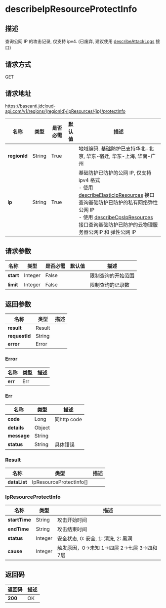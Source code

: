 # describeIpResourceProtectInfo


## 描述
查询公网 IP 的攻击记录, 仅支持 ipv4. (已废弃, 建议使用 <a href="http://docs.jdcloud.com/anti-ddos-basic/api/describeattacklogs">describeAttackLogs</a> 接口)


## 请求方式
GET

## 请求地址
https://baseanti.jdcloud-api.com/v1/regions/{regionId}/ipResources/{ip}/protectInfo

|名称|类型|是否必需|默认值|描述|
|---|---|---|---|---|
|**regionId**|String|True| |地域编码. 基础防护已支持华北-北京, 华东-宿迁, 华东-上海, 华南-广州|
|**ip**|String|True| |基础防护已防护的公网 IP, 仅支持 ipv4 格式<br>- 使用 <a href="http://docs.jdcloud.com/anti-ddos-basic/api/describeelasticipresources">describeElasticIpResources</a> 接口查询基础防护已防护的私有网络弹性公网 IP<br>- 使用 <a href="http://docs.jdcloud.com/anti-ddos-basic/api/describecpsipresources">describeCpsIpResources</a> 接口查询基础防护已防护的云物理服务器公网IP 和 弹性公网 IP|

## 请求参数
|名称|类型|是否必需|默认值|描述|
|---|---|---|---|---|
|**start**|Integer|False| |限制查询的开始范围|
|**limit**|Integer|False| |限制查询的记录数|


## 返回参数
|名称|类型|描述|
|---|---|---|
|**result**|Result| |
|**requestId**|String| |
|**error**|Error| |

### Error
|名称|类型|描述|
|---|---|---|
|**err**|Err| |
### Err
|名称|类型|描述|
|---|---|---|
|**code**|Long|同http code|
|**details**|Object| |
|**message**|String| |
|**status**|String|具体错误|
### Result
|名称|类型|描述|
|---|---|---|
|**dataList**|IpResourceProtectInfo[]| |
### IpResourceProtectInfo
|名称|类型|描述|
|---|---|---|
|**startTime**|String|攻击开始时间|
|**endTime**|String|攻击结束时间|
|**status**|Integer|安全状态, 0: 安全, 1: 清洗, 2: 黑洞|
|**cause**|Integer|触发原因，0->未知 1->四层 2->七层 3->四和7层|

## 返回码
|返回码|描述|
|---|---|
|**200**|OK|
